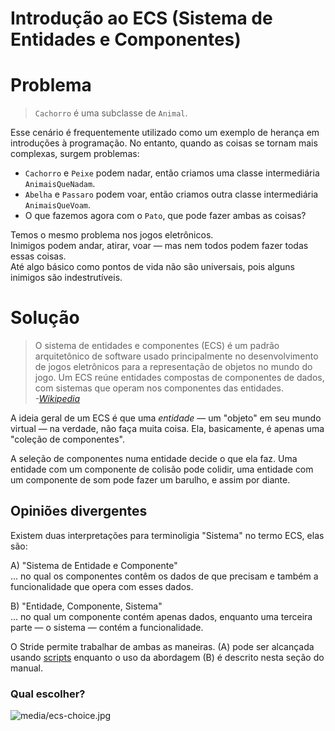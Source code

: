 # Introdução ao ECS (Sistema de Entidades e Componentes)

# Problema
> `Cachorro` é uma subclasse de `Animal`.

Esse cenário é frequentemente utilizado como um exemplo de herança
em introduções à programação. No entanto, quando as coisas se tornam mais complexas,
surgem problemas:
- `Cachorro` e `Peixe` podem nadar, então criamos uma classe intermediária `AnimaisQueNadam`.
- `Abelha` e `Passaro` podem voar, então criamos outra classe intermediária `AnimaisQueVoam`.
- O que fazemos agora com o `Pato`, que pode fazer ambas as coisas?

Temos o mesmo problema nos jogos eletrônicos.  
Inimigos podem andar, atirar, voar — mas nem todos podem fazer todas essas coisas.  
Até algo básico como pontos de vida não são universais, pois alguns inimigos são indestrutíveis.

# Solução


> O sistema de entidades e componentes (ECS) é um padrão arquitetônico de software usado principalmente no desenvolvimento de jogos eletrônicos para a representação de objetos no mundo do jogo. Um ECS reúne entidades compostas de componentes de dados, com sistemas que operam nos componentes das entidades.  
> _-[Wikipedia](https://pt.wikipedia.org/wiki/Entity_component_system)_


A ideia geral de um ECS é que uma _entidade_ — um "objeto" em seu mundo virtual —
na verdade, não faça muita coisa. Ela, basicamente, é apenas uma "coleção de componentes".

A seleção de componentes numa entidade decide o que ela faz.
Uma entidade com um componente de colisão pode colidir, uma entidade com um componente de som pode fazer um barulho, e assim por diante.

## Opiniões divergentes

Existem duas interpretações para terminoligia "Sistema" no termo ECS, elas são:

A) "Sistema de Entidade e Componente"  
... no qual os componentes contêm os dados de que precisam e também a funcionalidade que opera com esses dados.

B) "Entidade, Componente, Sistema"  
... no qual um componente contém apenas dados, enquanto uma terceira parte — o sistema —
contém a funcionalidade.

O Stride permite trabalhar de ambas as maneiras. (A) pode ser alcançada usando
[scripts](https://doc.stride3d.net/latest/en/manual/scripts/index.html)
enquanto o uso da abordagem (B) é descrito nesta seção do manual.

### Qual escolher?

![media/ecs-choice.jpg](media/ecs-choice.jpg)
